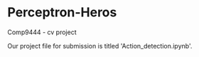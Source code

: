 # Perceptron-Heros
Comp9444 - cv project

Our project file for submission is titled 'Action_detection.ipynb'.
